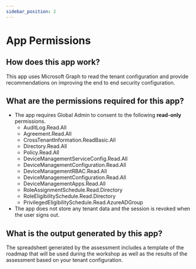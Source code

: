 ```yaml
---
sidebar_position: 2
---
```


# App Permissions

## How does this app work?

This app uses Microsoft Graph to read the tenant configuration and provide recommendations on improving the end to end security configuration.  

## What are the permissions required for this app?

* The app requires Global Admin to consent to the following **read-only** permissions.
  * AuditLog.Read.All
  * Agreement.Read.All
  * CrossTenantInformation.ReadBasic.All
  * Directory.Read.All
  * Policy.Read.All
  * DeviceManagementServiceConfig.Read.All
  * DeviceManagementConfiguration.Read.All
  * DeviceManagementRBAC.Read.All
  * DeviceManagementConfiguration.Read.All
  * DeviceManagementApps.Read.All
  * RoleAssignmentSchedule.Read.Directory
  * RoleEligibilitySchedule.Read.Directory
  * PrivilegedEligibilitySchedule.Read.AzureADGroup
* The app does not store any tenant data and the session is revoked when the user signs out.

## What is the output generated by this app?

The spreadsheet generated by the assessment includes a template of the roadmap that will be used during the workshop as well as the results of the assessment based on your tenant configuration.
